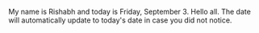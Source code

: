 My name is Rishabh and today is Friday, September 3. Hello all. The date will automatically update to today's date in case you did not notice.
